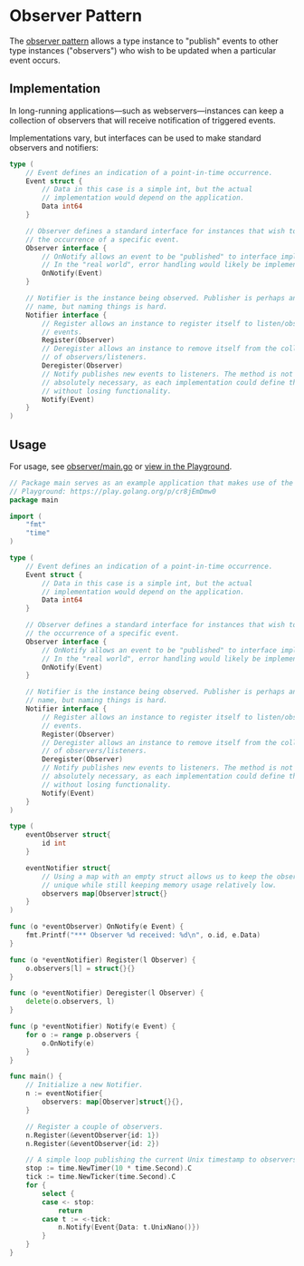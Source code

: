 # Observer Pattern

The [observer pattern](https://en.wikipedia.org/wiki/Observer_pattern) allows a type instance to "publish" events to other type instances ("observers") who wish to be updated when a particular event occurs.

## Implementation

In long-running applications&mdash;such as webservers&mdash;instances can keep a collection of observers that will receive notification of triggered events.

Implementations vary, but interfaces can be used to make standard observers and notifiers:

```go
type (
	// Event defines an indication of a point-in-time occurrence.
	Event struct {
		// Data in this case is a simple int, but the actual
		// implementation would depend on the application.
		Data int64
	}

	// Observer defines a standard interface for instances that wish to list for
	// the occurrence of a specific event.
	Observer interface {
		// OnNotify allows an event to be "published" to interface implementations.
		// In the "real world", error handling would likely be implemented.
		OnNotify(Event)
	}

	// Notifier is the instance being observed. Publisher is perhaps another decent
	// name, but naming things is hard.
	Notifier interface {
		// Register allows an instance to register itself to listen/observe
		// events.
		Register(Observer)
		// Deregister allows an instance to remove itself from the collection
		// of observers/listeners.
		Deregister(Observer)
		// Notify publishes new events to listeners. The method is not
		// absolutely necessary, as each implementation could define this itself
		// without losing functionality.
		Notify(Event)
	}
)
```

## Usage

For usage, see [observer/main.go](observer/main.go) or [view in the Playground](https://play.golang.org/p/cr8jEmDmw0).

```go
// Package main serves as an example application that makes use of the observer pattern.
// Playground: https://play.golang.org/p/cr8jEmDmw0
package main

import (
	"fmt"
	"time"
)

type (
	// Event defines an indication of a point-in-time occurrence.
	Event struct {
		// Data in this case is a simple int, but the actual
		// implementation would depend on the application.
		Data int64
	}

	// Observer defines a standard interface for instances that wish to list for
	// the occurrence of a specific event.
	Observer interface {
		// OnNotify allows an event to be "published" to interface implementations.
		// In the "real world", error handling would likely be implemented.
		OnNotify(Event)
	}

	// Notifier is the instance being observed. Publisher is perhaps another decent
	// name, but naming things is hard.
	Notifier interface {
		// Register allows an instance to register itself to listen/observe
		// events.
		Register(Observer)
		// Deregister allows an instance to remove itself from the collection
		// of observers/listeners.
		Deregister(Observer)
		// Notify publishes new events to listeners. The method is not
		// absolutely necessary, as each implementation could define this itself
		// without losing functionality.
		Notify(Event)
	}
)

type (
	eventObserver struct{
		id int
	}

	eventNotifier struct{
		// Using a map with an empty struct allows us to keep the observers
		// unique while still keeping memory usage relatively low.
		observers map[Observer]struct{}
	}
)

func (o *eventObserver) OnNotify(e Event) {
	fmt.Printf("*** Observer %d received: %d\n", o.id, e.Data)
}

func (o *eventNotifier) Register(l Observer) {
	o.observers[l] = struct{}{}
}

func (o *eventNotifier) Deregister(l Observer) {
	delete(o.observers, l)
}

func (p *eventNotifier) Notify(e Event) {
	for o := range p.observers {
		o.OnNotify(e)
	}
}

func main() {
	// Initialize a new Notifier.
	n := eventNotifier{
		observers: map[Observer]struct{}{},
	}

	// Register a couple of observers.
	n.Register(&eventObserver{id: 1})
	n.Register(&eventObserver{id: 2})

	// A simple loop publishing the current Unix timestamp to observers.
	stop := time.NewTimer(10 * time.Second).C
	tick := time.NewTicker(time.Second).C
	for {
		select {
		case <- stop:
			return
		case t := <-tick:
			n.Notify(Event{Data: t.UnixNano()})
		}
	}
}
```

